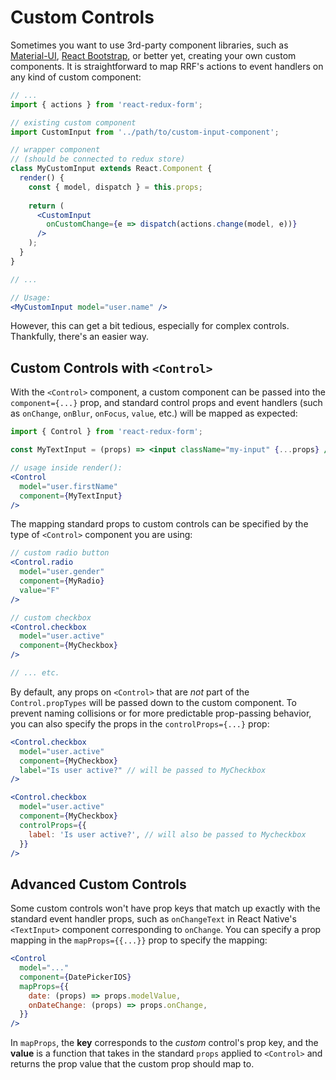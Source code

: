 # Custom Controls

Sometimes you want to use 3rd-party component libraries, such as [Material-UI](http://www.material-ui.com), [React Bootstrap](https://react-bootstrap.github.io), or better yet, creating your own custom components. It is straightforward to map RRF's actions to event handlers on any kind of custom component:

```jsx
// ...
import { actions } from 'react-redux-form';

// existing custom component
import CustomInput from '../path/to/custom-input-component';

// wrapper component
// (should be connected to redux store)
class MyCustomInput extends React.Component {
  render() {
    const { model, dispatch } = this.props;
    
    return (
      <CustomInput
        onCustomChange={e => dispatch(actions.change(model, e))}
      />
    );
  }
}

// ...

// Usage:
<MyCustomInput model="user.name" />
```

However, this can get a bit tedious, especially for complex controls. Thankfully, there's an easier way.

## Custom Controls with `<Control>`

With the `<Control>` component, a custom component can be passed into the `component={...}` prop, and standard control props and event handlers (such as `onChange`, `onBlur`, `onFocus`, `value`, etc.) will be mapped as expected:

```jsx
import { Control } from 'react-redux-form';

const MyTextInput = (props) => <input className="my-input" {...props} />;

// usage inside render():
<Control
  model="user.firstName"
  component={MyTextInput}
/>
```

The mapping standard props to custom controls can be specified by the type of `<Control>` component you are using:

```jsx
// custom radio button
<Control.radio
  model="user.gender"
  component={MyRadio}
  value="F"
/>

// custom checkbox
<Control.checkbox
  model="user.active"
  component={MyCheckbox}
/>

// ... etc.
```

By default, any props on `<Control>` that are _not_ part of the `Control.propTypes` will be passed down to the custom component. To prevent naming collisions or for more predictable prop-passing behavior, you can also specify the props in the `controlProps={...}` prop:

```jsx
<Control.checkbox
  model="user.active"
  component={MyCheckbox}
  label="Is user active?" // will be passed to MyCheckbox
/>

<Control.checkbox
  model="user.active"
  component={MyCheckbox}
  controlProps={{
    label: 'Is user active?', // will also be passed to Mycheckbox
  }}
/>
```

## Advanced Custom Controls

Some custom controls won't have prop keys that match up exactly with the standard event handler props, such as `onChangeText` in React Native's `<TextInput>` component corresponding to `onChange`. You can specify a prop mapping in the `mapProps={{...}}` prop to specify the mapping:

```jsx
<Control
  model="..."
  component={DatePickerIOS}
  mapProps={{
    date: (props) => props.modelValue,
    onDateChange: (props) => props.onChange,
  }}
/>
```

In `mapProps`, the **key** corresponds to the _custom_ control's prop key, and the **value** is a function that takes in the standard `props` applied to `<Control>` and returns the prop value that the custom prop should map to.

